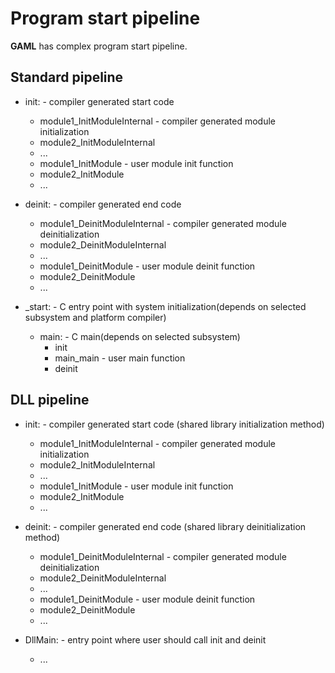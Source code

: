 # Program start pipeline

**GAML** has complex program start pipeline.



## Standard pipeline

- init: - compiler generated start code
	- module1_InitModuleInternal - compiler generated module initialization
	- module2_InitModuleInternal
	- ...
	- module1_InitModule - user module init function
	- module2_InitModule 
	- ...

- deinit: - compiler generated end code
	- module1_DeinitModuleInternal - compiler generated module deinitialization
	- module2_DeinitModuleInternal
	- ...
	- module1_DeinitModule - user module deinit function
	- module2_DeinitModule 
	- ...

- _start: - C entry point with system initialization(depends on selected subsystem and platform compiler)
	- main: - C main(depends on selected subsystem)
		- init
		- main_main - user main function
		- deinit



## DLL pipeline

- init: - compiler generated start code (shared library initialization method)
	- module1_InitModuleInternal - compiler generated module initialization
	- module2_InitModuleInternal
	- ...
	- module1_InitModule - user module init function
	- module2_InitModule
	- ...
	
- deinit: - compiler generated end code (shared library deinitialization method)
	- module1_DeinitModuleInternal - compiler generated module deinitialization
	- module2_DeinitModuleInternal
	- ...
	- module1_DeinitModule - user module deinit function
	- module2_DeinitModule 
	- ...

- DllMain: - entry point where user should call init and deinit
	- ...
	